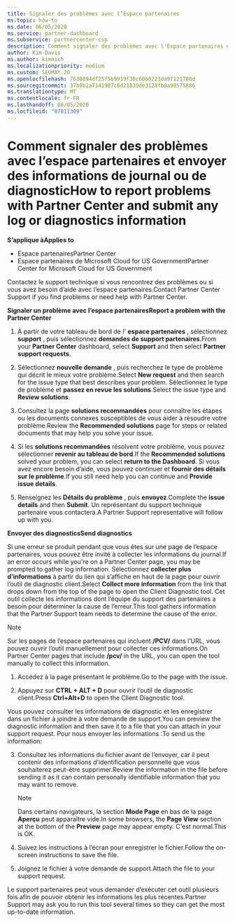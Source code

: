 ```yaml
---
title: Signaler des problèmes avec l’Espace partenaires
ms.topic: how-to
ms.date: 06/05/2020
ms.service: partner-dashboard
ms.subservice: partnercenter-csp
description: Comment signaler des problèmes avec l'Espace partenaires et collecter des informations de diagnostic pour notre équipe de Support.
author: Kim-Davis
ms.author: kimnich
ms.localizationpriority: medium
ms.custom: SEOMAY.20
ms.openlocfilehash: 7630894df25f5b9919f30c60b0223da9f121788d
ms.sourcegitcommit: 37b0b2a7141907c8d21839de3128fb8a98575886
ms.translationtype: MT
ms.contentlocale: fr-FR
ms.lasthandoff: 08/05/2020
ms.locfileid: "87811309"
---
```

# <a name="how-to-report-problems-with-partner-center-and-submit-any-log-or-diagnostics-information"></a><span data-ttu-id="bbe54-103">Comment signaler des problèmes avec l’espace partenaires et envoyer des informations de journal ou de diagnostic</span><span class="sxs-lookup"><span data-stu-id="bbe54-103">How to report problems with Partner Center and submit any log or diagnostics information</span></span>

<span data-ttu-id="bbe54-104">**S’applique à**</span><span class="sxs-lookup"><span data-stu-id="bbe54-104">**Applies to**</span></span>

- <span data-ttu-id="bbe54-105">Espace partenaires</span><span class="sxs-lookup"><span data-stu-id="bbe54-105">Partner Center</span></span>
- <span data-ttu-id="bbe54-106">Espace partenaires de Microsoft Cloud for US Government</span><span class="sxs-lookup"><span data-stu-id="bbe54-106">Partner Center for Microsoft Cloud for US Government</span></span>

<span data-ttu-id="bbe54-107">Contactez le support technique si vous rencontrez des problèmes ou si vous avez besoin d’aide avec l’espace partenaires.</span><span class="sxs-lookup"><span data-stu-id="bbe54-107">Contact Partner Center Support if you find problems or need help with Partner Center.</span></span>

<span data-ttu-id="bbe54-108">**Signaler un problème avec l’espace partenaires**</span><span class="sxs-lookup"><span data-stu-id="bbe54-108">**Report a problem with the Partner Center**</span></span>

1. <span data-ttu-id="bbe54-109">À partir de votre tableau de bord de l' **espace partenaires** , sélectionnez **support** , puis sélectionnez **demandes de support partenaires**.</span><span class="sxs-lookup"><span data-stu-id="bbe54-109">From your **Partner Center** dashboard, select **Support** and then select **Partner support requests**.</span></span>

2. <span data-ttu-id="bbe54-110">Sélectionnez **nouvelle demande** , puis recherchez le type de problème qui décrit le mieux votre problème.</span><span class="sxs-lookup"><span data-stu-id="bbe54-110">Select **New request** and then search for the issue type that best describes your problem.</span></span> <span data-ttu-id="bbe54-111">Sélectionnez le type de problème et **passez en revue les solutions**.</span><span class="sxs-lookup"><span data-stu-id="bbe54-111">Select the issue type and **Review solutions**.</span></span>

3. <span data-ttu-id="bbe54-112">Consultez la page **solutions recommandées** pour connaître les étapes ou les documents connexes susceptibles de vous aider à résoudre votre problème.</span><span class="sxs-lookup"><span data-stu-id="bbe54-112">Review the **Recommended solutions** page for steps or related documents that may help you solve your issue.</span></span>

4. <span data-ttu-id="bbe54-113">Si les **solutions recommandées** résolvent votre problème, vous pouvez sélectionner **revenir au tableau de bord**.</span><span class="sxs-lookup"><span data-stu-id="bbe54-113">If the **Recommended solutions** solved your problem, you can select **return to the Dashboard**.</span></span> <span data-ttu-id="bbe54-114">Si vous avez encore besoin d’aide, vous pouvez continuer et **fournir des détails sur le problème**.</span><span class="sxs-lookup"><span data-stu-id="bbe54-114">If you still need help you can continue and **Provide issue details**.</span></span>

5. <span data-ttu-id="bbe54-115">Renseignez les **Détails du problème** , puis **envoyez**.</span><span class="sxs-lookup"><span data-stu-id="bbe54-115">Complete the **issue details** and then **Submit**.</span></span> <span data-ttu-id="bbe54-116">Un représentant du support technique partenaire vous contactera.</span><span class="sxs-lookup"><span data-stu-id="bbe54-116">A Partner Support representative will follow up with you.</span></span>

<span data-ttu-id="bbe54-117">**Envoyer des diagnostics**</span><span class="sxs-lookup"><span data-stu-id="bbe54-117">**Send diagnostics**</span></span>

<span data-ttu-id="bbe54-118">Si une erreur se produit pendant que vous êtes sur une page de l’espace partenaires, vous pouvez être invité à collecter les informations du journal.</span><span class="sxs-lookup"><span data-stu-id="bbe54-118">If an error occurs while you're on a Partner Center page, you may be prompted to gather log information.</span></span> <span data-ttu-id="bbe54-119">Sélectionnez **collecter plus d’informations** à partir du lien qui s’affiche en haut de la page pour ouvrir l’outil de diagnostic client.</span><span class="sxs-lookup"><span data-stu-id="bbe54-119">Select **Collect more information** from the link that drops down from the top of the page to open the Client Diagnostic tool.</span></span> <span data-ttu-id="bbe54-120">Cet outil collecte les informations dont l’équipe du support des partenaires a besoin pour déterminer la cause de l’erreur.</span><span class="sxs-lookup"><span data-stu-id="bbe54-120">This tool gathers information that the Partner Support team needs to determine the cause of the error.</span></span> 

>[!NOTE]
><span data-ttu-id="bbe54-121">Sur les pages de l’espace partenaires qui incluent **/PCV/** dans l’URL, vous pouvez ouvrir l’outil manuellement pour collecter ces informations.</span><span class="sxs-lookup"><span data-stu-id="bbe54-121">On Partner Center pages that include **/pcv/** in the URL, you can open the tool manually to collect this information.</span></span>

1. <span data-ttu-id="bbe54-122">Accédez à la page présentant le problème.</span><span class="sxs-lookup"><span data-stu-id="bbe54-122">Go to the page with the issue.</span></span>

2. <span data-ttu-id="bbe54-123">Appuyez sur **CTRL + ALT + D** pour ouvrir l’outil de diagnostic client.</span><span class="sxs-lookup"><span data-stu-id="bbe54-123">Press **Ctrl+Alt+D** to open the Client Diagnostic tool.</span></span>

<span data-ttu-id="bbe54-124">Vous pouvez consulter les informations de diagnostic et les enregistrer dans un fichier à joindre à votre demande de support.</span><span class="sxs-lookup"><span data-stu-id="bbe54-124">You can preview the diagnostic information and then save it to a file that you can attach in your support request.</span></span> <span data-ttu-id="bbe54-125">Pour nous envoyer les informations :</span><span class="sxs-lookup"><span data-stu-id="bbe54-125">To send us the information:</span></span>

3. <span data-ttu-id="bbe54-126">Consultez les informations du fichier avant de l’envoyer, car il peut contenir des informations d’identification personnelle que vous souhaiterez peut-être supprimer.</span><span class="sxs-lookup"><span data-stu-id="bbe54-126">Review the information in the file before sending it as it can contain personally identifiable information that you may want to remove.</span></span> 

    >[!NOTE]
    ><span data-ttu-id="bbe54-127">Dans certains navigateurs, la section **Mode Page** en bas de la page **Aperçu** peut apparaître vide.</span><span class="sxs-lookup"><span data-stu-id="bbe54-127">In some browsers, the **Page View** section at the bottom of the **Preview** page may appear empty.</span></span> <span data-ttu-id="bbe54-128">C'est normal.</span><span class="sxs-lookup"><span data-stu-id="bbe54-128">This is OK.</span></span>

4. <span data-ttu-id="bbe54-129">Suivez les instructions à l’écran pour enregistrer le fichier.</span><span class="sxs-lookup"><span data-stu-id="bbe54-129">Follow the on-screen instructions to save the file.</span></span>

5. <span data-ttu-id="bbe54-130">Joignez le fichier à votre demande de support.</span><span class="sxs-lookup"><span data-stu-id="bbe54-130">Attach the file to your support request.</span></span>

<span data-ttu-id="bbe54-131">Le support partenaires peut vous demander d’exécuter cet outil plusieurs fois afin de pouvoir obtenir les informations les plus récentes.</span><span class="sxs-lookup"><span data-stu-id="bbe54-131">Partner Support may ask you to run this tool several times so they can get the most up-to-date information.</span></span>

